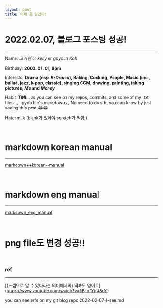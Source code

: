 ```yaml
---
layout: post
title: 이제 좀 알겠다!
---
```


# 2022.02.07, 블로그 포스팅 성공!
***
Name: *고가연* or _kelly_ or *gayoun Koh*

Birthday: **2000. 01. 01**, __8pm__

Interests: **Drama (esp. _K-Drama_), Baking, Cooking, People, Music (indi, ballad, jazz, k-pop, classic), singing CCM, drawing, painting, taking pictures, _Me_ and _Money_**

Habit: **_TMI_**... as you can see on my repos, commits, and some of my .txt files..., .ipynb file's markdowns., No need to do sth, you can know by just seeing this post.😂😂

Hate: ~~milk~~ (blank가 있어야 scratch가 먹힘.)

<br>

# markdown korean manual
___
[markdown++korean--manual][markdown korean manual]

<br>

# markdown eng manual
---
[markdown_eng_manual](https://github.com/adam-p/markdown-here/wiki/Markdown-Cheatsheet)

<br>

# png file도 변경 성공!!

<br>

### ref
---
[markdown korean manual]: https://tinydew4.gitbooks.io/gitbook-documentation/content/ko/format/markdown.html
[(느낌으로 알 수 있다라는 의미에서의) 딱봐도 영어로] (https://www.youtube.com/watch?v=5B-nfYhUSoY)

you can see refs on my git blog repo 2022-02-07-I-see.md
